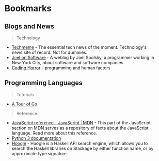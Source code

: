 # Bookmarks
## Blogs and News
> Technology
- [Techmeme](https://www.techmeme.com/) - The essential tech news of the moment. Technology's news site of record. Not for dummies.
- [Joel on Software](https://www.joelonsoftware.com/) - A weblog by Joel Spolsky, a programmer working in New York City, about software and software companies.
- [Coding Horror](https://blog.codinghorror.com/) - programming and human factors
## Programming Languages
> Tutorials
- [A Tour of Go](https://go.dev/tour/)
> Reference
- [JavaScript reference - JavaScript | MDN](https://developer.mozilla.org/en-US/docs/Web/JavaScript/Reference) - This part of the JavaScript section on MDN serves as a repository of facts about the JavaScript language. Read more about this reference.
- [Python 3 documentation](https://docs.python.org/3/)
- [Hoogle](https://hoogle.haskell.org/) - Hoogle is a Haskell API search engine, which allows you to search the Haskell libraries on Stackage by either function name, or by approximate type signature.
